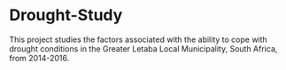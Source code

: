 # Drought-Study

This project studies the factors associated with the ability to cope with drought conditions in the Greater Letaba Local Municipality, South Africa, from 2014-2016.
